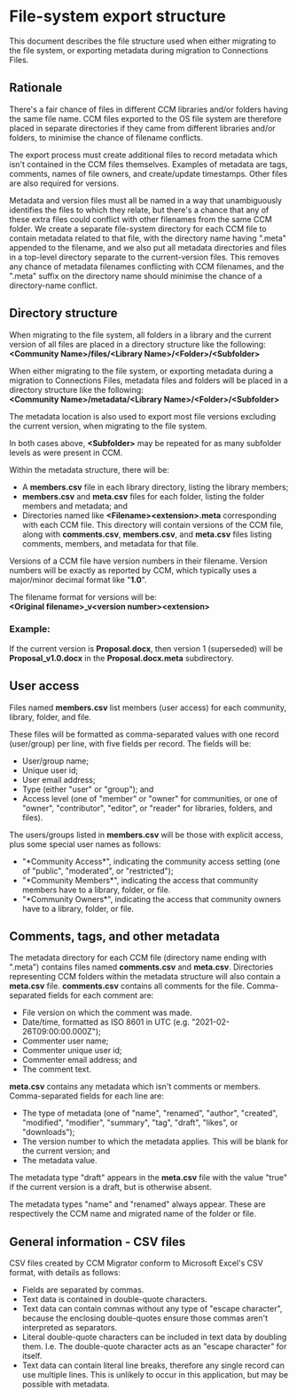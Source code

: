 # File-system export structure

This document describes the file structure used when either migrating to the file system,
or exporting metadata during migration to Connections Files.

## Rationale

There's a fair chance of files in different CCM libraries and/or folders having the same
file name. CCM files exported to the OS file system are therefore placed in separate
directories if they came from different libraries and/or folders, to minimise the chance
of filename conflicts.

The export process must create additional files to record metadata which isn't contained
in the CCM files themselves. Examples of metadata are tags, comments, names of file owners,
and create/update timestamps. Other files are also required for versions.

Metadata and version files must all be named in a way that unambiguously identifies the
files to which they relate, but there's a chance that any of these extra files could
conflict with other filenames from the same CCM folder. We create a separate file-system
directory for each CCM file to contain metadata related to that file, with the directory
name having ".meta" appended to the filename, and we also put all metadata directories
and files in a top-level directory separate to the current-version files. This removes
any chance of metadata filenames conflicting with CCM filenames, and the ".meta" suffix on
the directory name should minimise the chance of a directory-name conflict.

## Directory structure

When migrating to the file system, all folders in a library and the current version of
all files are placed in a directory structure like the following:<br>
**\<Community Name>/files/\<Library Name>/\<Folder>/\<Subfolder>**

When either migrating to the file system, or exporting metadata during a migration to
Connections Files, metadata files and folders will be placed in a directory structure like
the following:<br>
**\<Community Name>/metadata/\<Library Name>/\<Folder>/\<Subfolder>**

The metadata location is also used to export most file versions excluding the current
version, when migrating to the file system.

In both cases above, **\<Subfolder>** may be repeated for as many subfolder levels as
were present in CCM.

Within the metadata structure, there will be:
- A **members.csv** file in each library directory, listing the library members;
- **members.csv** and **meta.csv** files for each folder, listing the folder members and metadata; and
- Directories named like **\<Filename>\<extension>.meta** corresponding with each CCM file. This directory will contain versions of the CCM file, along with **comments.csv**, **members.csv**, and **meta.csv** files listing comments, members, and metadata for that file.

Versions of a CCM file have version numbers in their filename. Version numbers will be exactly as reported by CCM, which typically uses a major/minor decimal format like "**1.0**".

The filename format for versions will be:<br>
**\<Original filename>_v\<version number>\<extension>**

### Example:

If the current version is **Proposal.docx**, then version 1 (superseded) will be **Proposal_v1.0.docx** in the **Proposal.docx.meta** subdirectory.

## User access

Files named **members.csv** list members (user access) for each community, library, folder, and file.

These files will be formatted as comma-separated values with one record (user/group) per line, with five fields per record. The fields will be:
-	User/group name;
-	Unique user id;
-	User email address;
-	Type (either "user" or "group"); and
-	Access level (one of "member" or "owner" for communities, or one of "owner", "contributor", "editor", or "reader" for libraries, folders, and files).

The users/groups listed in **members.csv** will be those with explicit access, plus some special user names as follows:
-	"\*Community Access\*", indicating the community access setting (one of "public", "moderated", or "restricted");
-	"\*Community Members\*", indicating the access that community members have to a library, folder, or file.
-	"\*Community Owners\*", indicating the access that community owners have to a library, folder, or file.

## Comments, tags, and other metadata

The metadata directory for each CCM file (directory name ending with ".meta") contains files named **comments.csv** and **meta.csv**. Directories representing CCM folders within the metadata structure will also contain a **meta.csv** file.
**comments.csv** contains all comments for the file. Comma-separated fields for each comment are:
- File version on which the comment was made.
-	Date/time, formatted as ISO 8601 in UTC (e.g. "2021-02-26T09:00:00.000Z");
-	Commenter user name;
-	Commenter unique user id;
-	Commenter email address; and
-	The comment text.

**meta.csv** contains any metadata which isn't comments or members. Comma-separated fields for each line are:
-	The type of metadata (one of "name", "renamed", "author", "created", "modified", "modifier", "summary", "tag", "draft", "likes", or "downloads");
-	The version number to which the metadata applies. This will be blank for the current version; and
-	The metadata value.

The metadata type "draft" appears in the **meta.csv** file with the value "true" if the current version is a draft, but is otherwise absent.

The metadata types "name" and "renamed" always appear. These are respectively the CCM name and migrated name of the folder or file.

## General information - CSV files

CSV files created by CCM Migrator conform to Microsoft Excel's CSV format, with details as follows:
-	Fields are separated by commas.
-	Text data is contained in double-quote characters.
-	Text data can contain commas without any type of "escape character", because the enclosing double-quotes ensure those commas aren't interpreted as separators.
-	Literal double-quote characters can be included in text data by doubling them. I.e. The double-quote character acts as an "escape character" for itself.
-	Text data can contain literal line breaks, therefore any single record can use multiple lines. This is unlikely to occur in this application, but may be possible with metadata.
